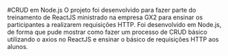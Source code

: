 #CRUD em Node.js
O projeto foi desenvolvido para fazer parte do treinamento de ReactJS ministrado na empresa GX2 para ensinar os participantes a 
realizarem requisições HTTP.
Foi desenvolvido em Node.js, de forma que pude mostrar como fazer um processo de CRUD básico utilizando o axios no ReactJS e 
ensinar o básico de requisições HTTP aos alunos.
